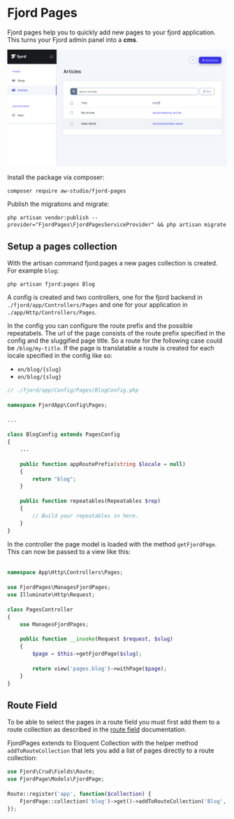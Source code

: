 # Fjord Pages

Fjord pages help you to quickly add new pages to your fjord application. This
turns your Fjord admin panel into a **cms**.

![fjord pages](./screens/pages_screen.png 'fjord pages')

Install the package via composer:

```shell
composer require aw-studio/fjord-pages
```

Publish the migrations and migrate:

```shell
php artisan vendor:publish --provider="FjordPages\FjordPagesServiceProvider" && php artisan migrate
```

## Setup a pages collection

With the artisan command fjord:pages a new pages collection is created. For
example `blog`:

```shell
php artisan fjord:pages Blog
```

A config is created and two controllers, one for the fjord backend in
`./fjord/app/Controllers/Pages` and one for your application in
`./app/Http/Controllers/Pages`.

In the config you can configure the route prefix and the possible repeatabels.
The url of the page consists of the route prefix specified in the config and the
sluggified page title. So a route for the following case could be
`/blog/my-title`. If the page is translatable a route is created for each locale
specified in the config like so:

-   `en/blog/{slug}`
-   `en/blog/{slug}`

```php
// ./fjord/app/Config/Pages/BlogConfig.php

namespace FjordApp\Config\Pages;

...

class BlogConfig extends PagesConfig
{
    ...

    public function appRoutePrefix(string $locale = null)
    {
        return "blog";
    }

    public function repeatables(Repeatables $rep)
    {
        // Build your repeatables in here.
    }
}
```

In the controller the page model is loaded with the method `getFjordPage`. This
can now be passed to a view like this:

```php

namespace App\Http\Controllers\Pages;

use FjordPages\ManagesFjordPages;
use Illuminate\Http\Request;

class PagesController
{
    use ManagesFjordPages;

    public function __invoke(Request $request, $slug)
    {
        $page = $this->getFjordPage($slug);

        return view('pages.blog')->withPage($page);
    }
}
```

## Route Field

To be able to select the pages in a route field you must first add them to a
route collection as described in the
[route field](https://www.fjord-admin.com/docs/fields/route/#register-routes)
documentation.

FjordPages extends to Eloquent Collection with the helper method
`addToRouteCollection` that lets you add a list of pages directly to a route
collection:

```php
use Fjord\Crud\Fields\Route;
use FjordPage\Models\FjordPage;

Route::register('app', function($collection) {
    FjordPage::collection('blog')->get()->addToRouteCollection('Blog', $collection);
});
```
